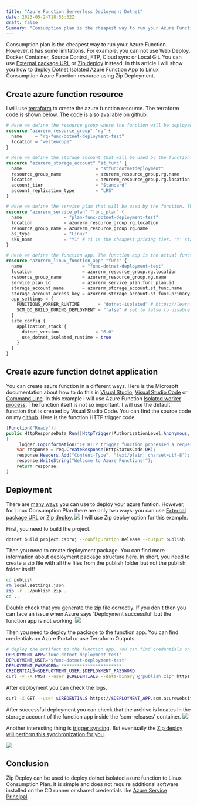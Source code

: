 ```yaml
---
title: "Azure Function Serverless Deployment Dotnet"
date: 2023-05-24T18:53:32Z
draft: false
Summary: "Consumption plan is the cheapest way to run your Azure Function. However, it has some limitations. For example, you can not use Web Deploy, Docker Container, Source Control, FTP, Cloud sync or Local Git. You can use External package URL or Zip deploy instead. In this article I will show you how to deploy Dotnet Isolated Azure Function App to Linux Consumption Azure Function resource using Zip Deployment."
---
```


Consumption plan is the cheapest way to run your Azure Function. However, it has some limitations. For example, you can not use Web Deploy, Docker Container, Source Control, FTP, Cloud sync or Local Git. You can use [External package URL](https://learn.microsoft.com/en-us/azure/azure-functions/functions-deployment-technologies#external-package-url) or [Zip deploy](https://learn.microsoft.com/en-us/azure/azure-functions/functions-deployment-technologies#zip-deploy) instead. In this article I will show you how to deploy Dotnet Isolated Azure Function App to Linux Consumption Azure Function resource using Zip Deployment.

## Create azure function resource

I will use [terraform](https://www.terraform.io) to create the azure function resource. The terraform code is shown below. The code is also available on [github](https://github.com/lAnubisl/AzureFunctionDotnetIsolatedLinuxConsumptionZipDeployment/blob/main/Infrastructure/main.tf).

```terraform
# Here we define the resource group where the function will be deployed. https://registry.terraform.io/providers/hashicorp/azurerm/latest/docs/resources/resource_group
resource "azurerm_resource_group" "rg" {
  name     = "rg-func-dotnet-deployment-test"
  location = "westeurope"
}

# Here we define the storage account that will be used by the function. Any azure function needs a storage account. https://registry.terraform.io/providers/hashicorp/azurerm/latest/docs/resources/storage_account
resource "azurerm_storage_account" "st_func" {
  name                            = "stfuncdotnetdeployment"
  resource_group_name             = azurerm_resource_group.rg.name
  location                        = azurerm_resource_group.rg.location
  account_tier                    = "Standard"
  account_replication_type        = "LRS"
}

# Here we define the service plan that will be used by the function. The service plan defines the location, the operating system and the pricing tier. https://registry.terraform.io/providers/hashicorp/azurerm/latest/docs/resources/service_plan
resource "azurerm_service_plan" "func_plan" {
  name                = "plan-func-dotnet-deployment-test"
  location            = azurerm_resource_group.rg.location
  resource_group_name = azurerm_resource_group.rg.name
  os_type             = "Linux"
  sku_name            = "Y1" # Y1 is the cheapest pricing tier. 'Y' stands for Dynamic. That means Consumption Plan.
}

# Here we define the function app. The function app is the actual function that will be deployed. It is linked to the service plan and the storage account. https://registry.terraform.io/providers/hashicorp/azurerm/latest/docs/resources/windows_function_app
resource "azurerm_linux_function_app" "func" {
  name                       = "func-dotnet-deployment-test"
  location                   = azurerm_resource_group.rg.location
  resource_group_name        = azurerm_resource_group.rg.name
  service_plan_id            = azurerm_service_plan.func_plan.id
  storage_account_name       = azurerm_storage_account.st_func.name
  storage_account_access_key = azurerm_storage_account.st_func.primary_access_key
  app_settings = {
    FUNCTIONS_WORKER_RUNTIME       = "dotnet-isolated" # https://learn.microsoft.com/en-us/azure/azure-functions/dotnet-isolated-process-guide
    SCM_DO_BUILD_DURING_DEPLOYMENT = "false" # set to false to disable build during deployment. Do not set it to true. It will cause deployment to fail.
  }
  site_config {
    application_stack {
      dotnet_version              = "6.0"
      use_dotnet_isolated_runtime = true
    }
  }
}
```

## Create azure function dotnet application

You can create azure function in a different ways. Here is the Microsoft documentation about how to do this in [Visual Studio](https://learn.microsoft.com/en-us/azure/azure-functions/functions-create-your-first-function-visual-studio), [Visual Studio Code](https://learn.microsoft.com/en-us/azure/azure-functions/create-first-function-vs-code-csharp) or [Command Line](https://learn.microsoft.com/en-us/azure/azure-functions/create-first-function-cli-csharp?tabs=azure-cli). In this example I will use Azure Function [Isolated worker process](https://learn.microsoft.com/en-us/azure/azure-functions/dotnet-isolated-process-guide). The function itself is not so important. I will use the default function that is created by Visual Studio Code. You can find the source code on my [github](https://github.com/lAnubisl/AzureFunctionDotnetIsolatedLinuxConsumptionZipDeployment/tree/main/Source). Here is the function HTTP trigger code.

```csharp
[Function("Ready")]
public HttpResponseData Run([HttpTrigger(AuthorizationLevel.Anonymous, "get", "post")] HttpRequestData req)
{
    _logger.LogInformation("C# HTTP trigger function processed a request.");
    var response = req.CreateResponse(HttpStatusCode.OK);
    response.Headers.Add("Content-Type", "text/plain; charset=utf-8");
    response.WriteString("Welcome to Azure Functions!");
    return response;
}
```

## Deployment

There are [many ways](https://learn.microsoft.com/en-us/azure/azure-functions/functions-deployment-technologies) you can use to deploy your azure funtion. However, for Linux Consumption Plan there are only two ways: you can use [External package URL](https://learn.microsoft.com/en-us/azure/azure-functions/functions-deployment-technologies#external-package-url) or [Zip deploy](https://learn.microsoft.com/en-us/azure/azure-functions/functions-deployment-technologies#zip-deploy).
![](/images/azure-function-serverless-deployment-dotnet/deployment_options.png)
I will use Zip deploy option for this example.

First, you need to build the project.
``` bash
dotnet build project.csproj --configuration Release --output publish
```
  Then you need to create deployment package. You can find more information about deployment package structure [here](https://learn.microsoft.com/en-us/azure/azure-functions/deployment-zip-push#deployment-zip-file-requirements). In short, you need to create a zip file with all the files from the publish folder but not the publish folder itself!
``` bash
cd publish
rm local.settings.json
zip -r ../publish.zip .
cd ..
```
Double check that you generate the zip file correctly. If you don't then you can face an issue when Azure says 'Deployment successful' but the function app is not working.
![](/images/azure-function-serverless-deployment-dotnet/deployment_package_structure.png)

  Then you need to deploy the package to the function app. You can find credentials on Azure Portal or use Terraform Outputs.
``` bash
# deploy the artifact to the function app. You can find credentials on Azure Portal or use Terraform Outputs.
DEPLOYMENT_APP='func-dotnet-deployment-test'
DEPLOYMENT_USER='$func-dotnet-deployment-test'
DEPLOYMENT_PASSWORD='***********************'
CREDENTIALS=$DEPLOYMENT_USER:$DEPLOYMENT_PASSWORD
curl -v -X POST --user $CREDENTIALS --data-binary @"publish.zip" https://$DEPLOYMENT_APP.scm.azurewebsites.net:443/api/zipdeploy
```

After deployment you can check the logs.
``` bash
curl -X GET --user $CREDENTIALS https://$DEPLOYMENT_APP.scm.azurewebsites.net:443/deployments
```

After successful deployment you can check that the archive is locates in the storage account of the function app inside the 'scm-releases' container.
![](/images/azure-function-serverless-deployment-dotnet/deployment_package_in_storage.png)

Another interesting thing is [trigger syncing](https://learn.microsoft.com/en-us/azure/azure-functions/functions-deployment-technologies#trigger-syncing). But eventually the [Zip deploy will perform this synchronization for you](https://github.com/projectkudu/kudu/wiki/Deploying-from-a-zip-file-or-url#comparison-with-zip-api:~:text=Zipdeploy%20will%20perform%20this%20synchronization%20for%20you).

![](/images/azure-function-serverless-deployment-dotnet/functions_list.png)

## Conclusion
Zip Deploy can be used to deploy dotnet isolated azure function to Linux Consumption Plan. It is simple and does not require additional software installed on the CD runner or shared credentials like [Azure Service Principal](https://learn.microsoft.com/en-us/azure/active-directory/develop/app-objects-and-service-principals?tabs=browser). 